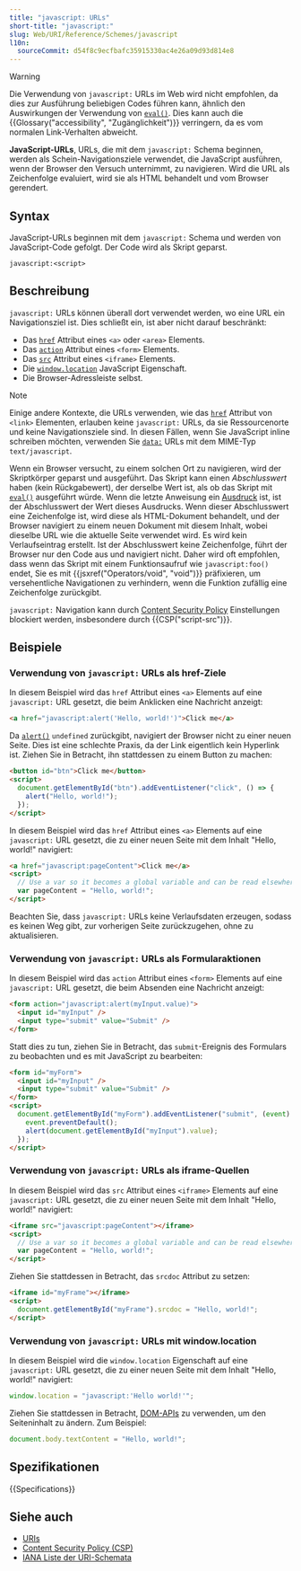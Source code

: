```yaml
---
title: "javascript: URLs"
short-title: "javascript:"
slug: Web/URI/Reference/Schemes/javascript
l10n:
  sourceCommit: d54f8c9ecfbafc35915330ac4e26a09d93d814e8
---
```


> [!WARNING]
> Die Verwendung von `javascript:` URLs im Web wird nicht empfohlen, da dies zur Ausführung beliebigen Codes führen kann, ähnlich den Auswirkungen der Verwendung von [`eval()`](/de/docs/Web/JavaScript/Reference/Global_Objects/eval). Dies kann auch die {{Glossary("accessibility", "Zugänglichkeit")}} verringern, da es vom normalen Link-Verhalten abweicht.

**JavaScript-URLs**, URLs, die mit dem `javascript:` Schema beginnen, werden als Schein-Navigationsziele verwendet, die JavaScript ausführen, wenn der Browser den Versuch unternimmt, zu navigieren. Wird die URL als Zeichenfolge evaluiert, wird sie als HTML behandelt und vom Browser gerendert.

## Syntax

JavaScript-URLs beginnen mit dem `javascript:` Schema und werden von JavaScript-Code gefolgt. Der Code wird als Skript geparst.

```url
javascript:<script>
```

## Beschreibung

`javascript:` URLs können überall dort verwendet werden, wo eine URL ein Navigationsziel ist. Dies schließt ein, ist aber nicht darauf beschränkt:

- Das [`href`](/de/docs/Web/HTML/Element/a#href) Attribut eines `<a>` oder `<area>` Elements.
- Das [`action`](/de/docs/Web/HTML/Element/form#action) Attribut eines `<form>` Elements.
- Das [`src`](/de/docs/Web/HTML/Element/iframe#src) Attribut eines `<iframe>` Elements.
- Die [`window.location`](/de/docs/Web/API/Window/location) JavaScript Eigenschaft.
- Die Browser-Adressleiste selbst.

> [!NOTE]
> Einige andere Kontexte, die URLs verwenden, wie das [`href`](/de/docs/Web/HTML/Element/link#href) Attribut von `<link>` Elementen, erlauben keine `javascript:` URLs, da sie Ressourcenorte und keine Navigationsziele sind. In diesen Fällen, wenn Sie JavaScript inline schreiben möchten, verwenden Sie [`data:`](/de/docs/Web/URI/Reference/Schemes/data) URLs mit dem MIME-Typ `text/javascript`.

Wenn ein Browser versucht, zu einem solchen Ort zu navigieren, wird der Skriptkörper geparst und ausgeführt. Das Skript kann einen _Abschlusswert_ haben (kein Rückgabewert), der derselbe Wert ist, als ob das Skript mit [`eval()`](/de/docs/Web/JavaScript/Reference/Global_Objects/eval) ausgeführt würde. Wenn die letzte Anweisung ein [Ausdruck](/de/docs/Web/JavaScript/Reference/Statements/Expression_statement) ist, ist der Abschlusswert der Wert dieses Ausdrucks. Wenn dieser Abschlusswert eine Zeichenfolge ist, wird diese als HTML-Dokument behandelt, und der Browser navigiert zu einem neuen Dokument mit diesem Inhalt, wobei dieselbe URL wie die aktuelle Seite verwendet wird. Es wird kein Verlaufseintrag erstellt. Ist der Abschlusswert keine Zeichenfolge, führt der Browser nur den Code aus und navigiert nicht. Daher wird oft empfohlen, dass wenn das Skript mit einem Funktionsaufruf wie `javascript:foo()` endet, Sie es mit {{jsxref("Operators/void", "void")}} präfixieren, um versehentliche Navigationen zu verhindern, wenn die Funktion zufällig eine Zeichenfolge zurückgibt.

`javascript:` Navigation kann durch [Content Security Policy](/de/docs/Web/HTTP/Guides/CSP) Einstellungen blockiert werden, insbesondere durch {{CSP("script-src")}}.

## Beispiele

### Verwendung von `javascript:` URLs als href-Ziele

In diesem Beispiel wird das `href` Attribut eines `<a>` Elements auf eine `javascript:` URL gesetzt, die beim Anklicken eine Nachricht anzeigt:

```html example-bad
<a href="javascript:alert('Hello, world!')">Click me</a>
```

Da [`alert()`](/de/docs/Web/API/Window/alert) `undefined` zurückgibt, navigiert der Browser nicht zu einer neuen Seite. Dies ist eine schlechte Praxis, da der Link eigentlich kein Hyperlink ist. Ziehen Sie in Betracht, ihn stattdessen zu einem Button zu machen:

```html example-good
<button id="btn">Click me</button>
<script>
  document.getElementById("btn").addEventListener("click", () => {
    alert("Hello, world!");
  });
</script>
```

In diesem Beispiel wird das `href` Attribut eines `<a>` Elements auf eine `javascript:` URL gesetzt, die zu einer neuen Seite mit dem Inhalt "Hello, world!" navigiert:

```html example-bad
<a href="javascript:pageContent">Click me</a>
<script>
  // Use a var so it becomes a global variable and can be read elsewhere
  var pageContent = "Hello, world!";
</script>
```

Beachten Sie, dass `javascript:` URLs keine Verlaufsdaten erzeugen, sodass es keinen Weg gibt, zur vorherigen Seite zurückzugehen, ohne zu aktualisieren.

### Verwendung von `javascript:` URLs als Formularaktionen

In diesem Beispiel wird das `action` Attribut eines `<form>` Elements auf eine `javascript:` URL gesetzt, die beim Absenden eine Nachricht anzeigt:

```html example-bad
<form action="javascript:alert(myInput.value)">
  <input id="myInput" />
  <input type="submit" value="Submit" />
</form>
```

Statt dies zu tun, ziehen Sie in Betracht, das `submit`-Ereignis des Formulars zu beobachten und es mit JavaScript zu bearbeiten:

```html example-good
<form id="myForm">
  <input id="myInput" />
  <input type="submit" value="Submit" />
</form>
<script>
  document.getElementById("myForm").addEventListener("submit", (event) => {
    event.preventDefault();
    alert(document.getElementById("myInput").value);
  });
</script>
```

### Verwendung von `javascript:` URLs als iframe-Quellen

In diesem Beispiel wird das `src` Attribut eines `<iframe>` Elements auf eine `javascript:` URL gesetzt, die zu einer neuen Seite mit dem Inhalt "Hello, world!" navigiert:

```html example-bad
<iframe src="javascript:pageContent"></iframe>
<script>
  // Use a var so it becomes a global variable and can be read elsewhere
  var pageContent = "Hello, world!";
</script>
```

Ziehen Sie stattdessen in Betracht, das `srcdoc` Attribut zu setzen:

```html example-good
<iframe id="myFrame"></iframe>
<script>
  document.getElementById("myFrame").srcdoc = "Hello, world!";
</script>
```

### Verwendung von `javascript:` URLs mit window.location

In diesem Beispiel wird die `window.location` Eigenschaft auf eine `javascript:` URL gesetzt, die zu einer neuen Seite mit dem Inhalt "Hello, world!" navigiert:

```js example-bad
window.location = "javascript:'Hello world!'";
```

Ziehen Sie stattdessen in Betracht, [DOM-APIs](/de/docs/Web/API/HTML_DOM_API) zu verwenden, um den Seiteninhalt zu ändern. Zum Beispiel:

```js example-good
document.body.textContent = "Hello, world!";
```

## Spezifikationen

{{Specifications}}

## Siehe auch

- [URIs](/de/docs/Web/URI)
- [Content Security Policy (CSP)](/de/docs/Web/HTTP/Guides/CSP)
- [IANA Liste der URI-Schemata](https://www.iana.org/assignments/uri-schemes/uri-schemes.xhtml)
